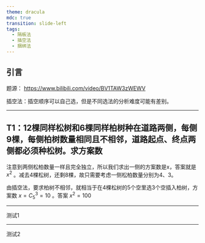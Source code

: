 ```yaml
---
theme: dracula
mdc: true
transition: slide-left
tags:
  - 隔板法
  - 插空法
  - 捆绑法
---
```


## 引言

题源： https://www.bilibili.com/video/BV1TAW3zWEWV

插空法：插空顺序可以自己选，但是不同选法的分析难度可能有差别。

<script setup>
import { onMounted } from 'vue';
import { useNav } from '@slidev/client';

const timeList = [5, 8, 2.2];

const { next } = useNav();

function autoSlide(timeList, dep) {
  if (dep >= timeList.length) {
    return;
  }
  setTimeout(() => {
    next();
    autoSlide(timeList, dep + 1);
  }, timeList[dep] * 1000);
}

onMounted(() => autoSlide(timeList, 0));
</script>

---

## T1：12棵同样松树和6棵同样柏树种在道路两侧，每侧9棵，每侧柏树数量相同且不相邻，道路起点、终点两侧都必须种松树。求方案数

注意到两侧松柏数量一样且完全独立，所以我们求出一侧的方案数是x，答案就是 $x^2$ 。减去4棵松树，还剩8棵，故只需要考虑一侧松柏数量分别为4、3。

由插空法，要求柏树不相邻，就相当于在4棵松树的5个空里选3个空插入柏树，方案数 $x = C_{5}^3 = 10$ 。答案 $x^2 = 100$

---

测试1

---

测试2
